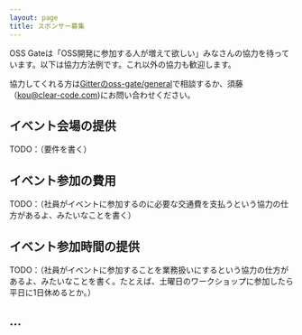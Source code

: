 ```yaml
---
layout: page
title: スポンサー募集
---
```


OSS Gateは「OSS開発に参加する人が増えて欲しい」みなさんの協力を待っています。以下は協力方法例です。これ以外の協力も歓迎します。

協力してくれる方は[Gitterのoss-gate/general](https://gitter.im/oss-gate/general)で相談するか、須藤（kou@clear-code.com)にお問い合わせください。

## イベント会場の提供

TODO：（要件を書く）

## イベント参加の費用

TODO：（社員がイベントに参加するのに必要な交通費を支払うという協力の仕方があるよ、みたいなことを書く）

## イベント参加時間の提供

TODO：（社員がイベントに参加することを業務扱いにするという協力の仕方があるよ、みたいなことを書く。たとえば、土曜日のワークショップに参加したら平日に1日休めるとか。）

## ...


